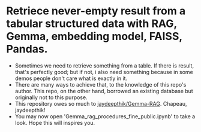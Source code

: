 # Retriece never-empty result from a tabular structured data with RAG, Gemma, embedding model, FAISS, Pandas.

- Sometimes we need to retrieve something from a table. If there is result, that's perfectly good; but if not, i also need something because in some demos people don't care what is exactly in it. 
- There are many ways to achieve that, to the knowledge of this repo's author. This repo, on the other hand, borrowed an existing database but originally not to this purpose.
- This repository owes so much to [jaydeepthik/Gemma-RAG](https://github.com/jaydeepthik/Gemma-RAG/blob/main/Gemma_rag_movies.ipynb). Chapeau, jaydeepthik!
- You may now open 'Gemma_rag_procedures_fine_public.ipynb' to take a look. Hope this will inspires you.

